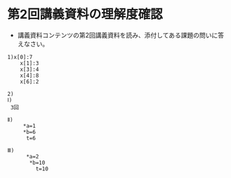 # 第2回講義資料の理解度確認


-  講義資料コンテンツの第2回講義資料を読み、添付してある課題の問いに答えなさい。   

```answer   
1)x[0]:7   
    x[1]:3   
    x[3]:4   
    x[4]:8   
    x[6]:2   

2)   
Ⅰ)   
 3回   

Ⅱ)   
     *a=1   
     *b=6   
      t=6   

Ⅲ)   
      *a=2   
       *b=10   
         t=10   
